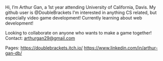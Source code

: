 Hi, I’m Arthur Gan, a 1st year attending University of California, Davis. My github user is @DoubleBrackets
I'm interested in anything CS related, but especially video game development!
Currently learning about web development!

Looking to collaborate on anyone who wants to make a game together!
Contact:
arthurgan29@gmail.com

Pages:
https://doublebrackets.itch.io/
https://www.linkedin.com/in/arthur-gan-db/

 
<!---
DoubleBrackets/DoubleBrackets is a ✨ special ✨ repository because its `README.md` (this file) appears on your GitHub profile.
You can click the Preview link to take a look at your changes.
--->
